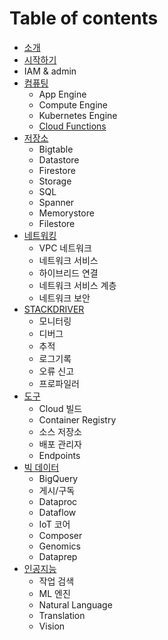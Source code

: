 # Table of contents

* [소개](README.md)
* [시작하기](start/start_main.md)
* IAM & admin
* [컴퓨팅](compute/README.md)
  * App Engine
  * Compute Engine
  * Kubernetes Engine
  * [Cloud Functions](compute/cloud_functions.md)
* [저장소](storage/storage_main.md)
  * Bigtable
  * Datastore
  * Firestore
  * Storage
  * SQL
  * Spanner
  * Memorystore
  * Filestore
* [네트워킹](networking/networking_main.md)
  * VPC 네트워크
  * 네트워크 서비스
  * 하이브리드 연결
  * 네트워크 서비스 계층
  * 네트워크 보안
* [STACKDRIVER](stackdriver/stackdriver_main.md)
  * 모니터링
  * 디버그
  * 추적
  * 로그기록
  * 오류 신고
  * 프로파일러
* [도구](tools/tools_main.md) 
  * Cloud 빌드
  * Container Registry
  * 소스 저장소
  * 배포 관리자
  * Endpoints
* [빅 데이터](bigdata/bigdata_main.md)
  * BigQuery
  * 게시/구독
  * Dataproc
  * Dataflow
  * IoT 코어
  * Composer
  * Genomics
  * Dataprep
* [인공지능](artificial_intelligence/artificial_intelligence_main.md)
  * 작업 검색
  * ML 엔진
  * Natural Language
  * Translation
  * Vision
